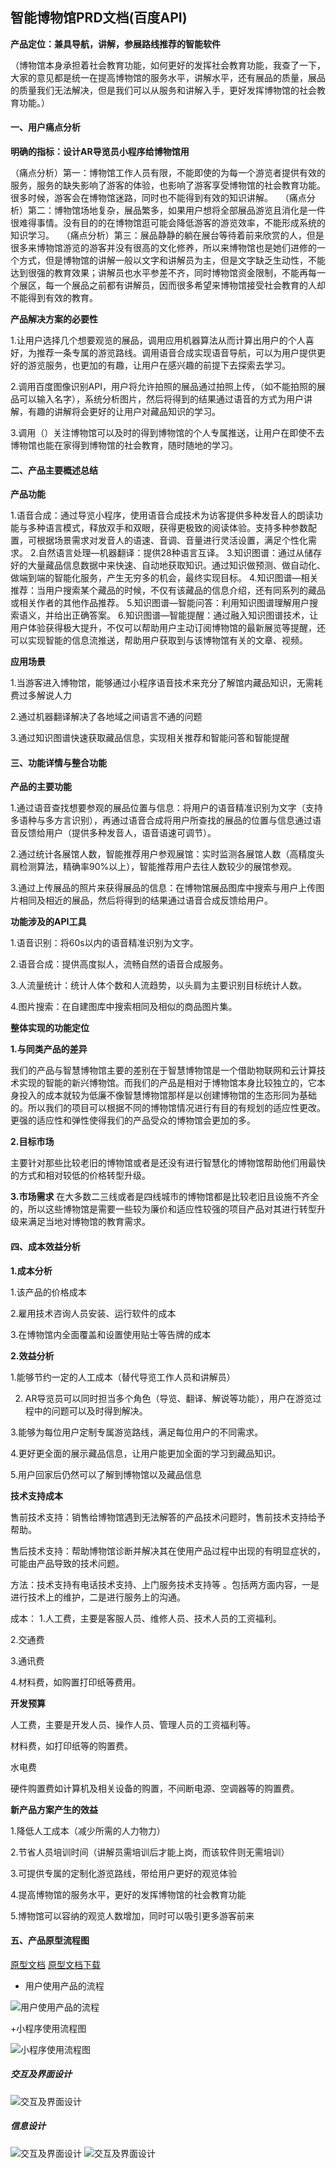 ## 智能博物馆PRD文档(百度API)
**产品定位：兼具导航，讲解，参展路线推荐的智能软件**

（博物馆本身承担着社会教育功能，如何更好的发挥社会教育功能，我查了一下，大家的意见都是统一在提高博物馆的服务水平，讲解水平，还有展品的质量，展品的质量我们无法解决，但是我们可以从服务和讲解入手，更好发挥博物馆的社会教育功能。）

#### 一、用户痛点分析

**明确的指标：设计AR导览员小程序给博物馆用**

（痛点分析）第一：博物馆工作人员有限，不能即使的为每一个游览者提供有效的服务，服务的缺失影响了游客的体验，也影响了游客享受博物馆的社会教育功能。很多时候，游客会在博物馆迷路，同时也不能得到有效的知识讲解。
 
（痛点分析）第二：博物馆场地复杂，展品繁多，如果用户想将全部展品游览且消化是一件很难得事情。没有目的的在博物馆逛可能会降低游客的游览效率，不能形成系统的知识学习。
 
（痛点分析）第三：展品静静的躺在展台等待着前来欣赏的人，但是很多来博物馆游览的游客并没有很高的文化修养，所以来博物馆也是她们进修的一个方式，但是博物馆的讲解一般以文字和讲解员为主，但是文字缺乏生动性，不能达到很强的教育效果；讲解员也水平参差不齐，同时博物馆资金限制，不能再每一个展区，每一个展品之前都有讲解员，因而很多希望来博物馆接受社会教育的人却不能得到有效的教育。

**产品解决方案的必要性**

1.让用户选择几个想要观览的展品，调用应用机器算法从而计算出用户的个人喜好，为推荐一条专属的游览路线。调用语音合成实现语音导航，可以为用户提供更好的游览服务，也更加的有趣，让用户在感兴趣的前提下去探索去学习。

2.调用百度图像识别API，用户将允许拍照的展品通过拍照上传，（如不能拍照的展品可以输入名字），系统分析图片，然后将得到的结果通过语音的方式为用户讲解，有趣的讲解将会更好的让用户对藏品知识的学习。
 
3.调用（）关注博物馆可以及时的得到博物馆的个人专属推送，让用户在即使不去博物馆也能在家得到博物馆的社会教育，随时随地的学习。

#### 二、产品主要概述总结

**产品功能**

1.语音合成：通过导览小程序，使用语音合成技术为访客提供多种发音人的朗读功能与多种语言模式，释放双手和双眼，获得更极致的阅读体验。支持多种参数配置，可根据场景需求对发音人的语速、音调、音量进行灵活设置，满足个性化需求。
2.自然语言处理—机器翻译：提供28种语言互译。
3.知识图谱：通过从储存好的大量藏品信息数据中来快速、自动地获取知识。通过知识做预测、做自动化、做端到端的智能化服务，产生无穷多的机会，最终实现目标。
4.知识图谱—相关推荐：当用户搜索某个藏品的时候，不仅有该藏品的信息介绍，还有同系列的藏品或相关作者的其他作品推荐。
5.知识图谱—智能问答：利用知识图谱理解用户搜索语义，并给出正确答案。
6.知识图谱—智能提醒：通过融入知识图谱技术，让用户体验获得极大提升，不仅可以帮助用户主动订阅博物馆的最新展览等提醒，还可以实现智能的信息流推送，帮助用户获取到与该博物馆有关的文章、视频。

**应用场景**

1.当游客进入博物馆，能够通过小程序语音技术来充分了解馆内藏品知识，无需耗费过多解说人力

2.通过机器翻译解决了各地域之间语言不通的问题

3.通过知识图谱快速获取藏品信息，实现相关推荐和智能问答和智能提醒

#### 三、功能详情与整合功能

**产品的主要功能**

1.通过语音查找想要参观的展品位置与信息：将用户的语音精准识别为文字（支持多语种与多方言识别），再通过语音合成将用户所查找的展品的位置与信息通过语音反馈给用户（提供多种发音人，语音语速可调节）。

2.通过统计各展馆人数，智能推荐用户参观展馆：实时监测各展馆人数（高精度头肩检测算法，精确率90%以上），智能推荐用户去往人数较少的展馆参观。

3.通过上传展品的照片来获得展品的信息：在博物馆展品图库中搜索与用户上传图片相同及相近的展品，然后将得到的结果通过语音合成反馈给用户。

**功能涉及的API工具**

1.语音识别：将60s以内的语音精准识别为文字。

2.语音合成：提供高度拟人，流畅自然的语音合成服务。

3.人流量统计：统计人体个数和人流趋势，以头肩为主要识别目标统计人数。

4.图片搜索：在自建图库中搜索相同及相似的商品图片集。

**整体实现的功能定位**

**1.与同类产品的差异**

我们的产品与智慧博物馆主要的差别在于智慧博物馆是一个借助物联网和云计算技术实现的智能的新兴博物馆。而我们的产品是相对于博物馆本身比较独立的，它本身投入的成本就较为低廉不像智慧博物馆那样是以创建博物馆的生态形同为基础的。所以我们的项目可以根据不同的博物馆情况进行有目的有规划的适应性更改。更强的适应性和弹性使得我们的产品受众的博物馆会更加的多。

**2.目标市场**

主要针对那些比较老旧的博物馆或者是还没有进行智慧化的博物馆帮助他们用最快的方式和相对较低的价格转型升级。

**3.市场需求**
在大多数二三线或者是四线城市的博物馆都是比较老旧且设施不齐全的，所以这些博物馆是需要一些较为廉价和适应性较强的项目产品对其进行转型升级来满足当地对博物馆的教育需求。

#### 四、成本效益分析

**1.成本分析**

1.该产品的价格成本

2.雇用技术咨询人员安装、运行软件的成本

3.在博物馆内全面覆盖和设置使用贴士等告牌的成本

**2.效益分析**

1.能够节约一定的人工成本（替代导览工作人员和讲解员）

2. AR导览员可以同时担当多个角色（导览、翻译、解说等功能），用户在游览过程中的问题可以及时得到解决。

3.能够为每位用户定制专属游览路线，满足每位用户的不同需求。

4.更好更全面的展示藏品信息，让用户能更加全面的学习到藏品知识。

5.用户回家后仍然可以了解到博物馆以及藏品信息

**技术支持成本**

售前技术支持：销售给博物馆遇到无法解答的产品技术问题时，售前技术支持给予帮助。

售后技术支持：帮助博物馆诊断并解决其在使用产品过程中出现的有明显症状的，可能由产品导致的技术问题。

方法：技术支持有电话技术支持、上门服务技术支持等 。包括两方面内容，一是进行技术上的维护，二是进行服务上的沟通。

成本：
1.人工费，主要是客服人员、维修人员、技术人员的工资福利。

2.交通费

3.通讯费

4.材料费，如购置打印纸等费用。

**开发预算**

人工费，主要是开发人员、操作人员、管理人员的工资福利等。

材料费，如打印纸等的购置费。

水电费

硬件购置费如计算机及相关设备的购置，不间断电源、空调器等的购置费。

**新产品方案产生的效益**

1.降低人工成本（减少所需的人力物力）

2.节省人员培训时间（讲解员需培训后才能上岗，而该软件则无需培训）

3.可提供专属的定制化游览路线，带给用户更好的观览体验

4.提高博物馆的服务水平，更好的发挥博物馆的社会教育功能

5.博物馆可以容纳的观览人数增加，同时可以吸引更多游客前来



#### 五、产品原型流程图
[原型文档](http://nfunm024_admin.gitee.io/mus/#g=1&p=%E5%B0%81%E9%9D%A2)
[原型文档下载](https://gitee.com/NFUNM024_admin/mus)

+ 用户使用产品的流程

![用户使用产品的流程](https://github.com/NFUNM024/api-/blob/master/%E5%8D%9A%E7%89%A9%E9%A6%86/%E6%B5%81%E7%A8%8B%E5%9B%BE.png "")

+小程序使用流程图

![小程序使用流程图](https://github.com/NFUNM024/api-/blob/master/%E5%8D%9A%E7%89%A9%E9%A6%86/%E4%BD%BF%E7%94%A8%E6%B5%81%E7%A8%8B%E5%9B%BE.png "")
##### 交互及界面设计
![交互及界面设计](https://github.com/NFUNM024/api-/blob/master/%E5%8D%9A%E7%89%A9%E9%A6%86/1.png "")
##### 信息设计
![交互及界面设计](https://github.com/NFUNM024/api-/blob/master/%E5%8D%9A%E7%89%A9%E9%A6%86/2.png "")
![交互及界面设计](https://github.com/NFUNM024/api-/blob/master/%E5%8D%9A%E7%89%A9%E9%A6%86/3.png "")

